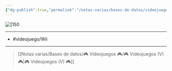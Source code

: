 ```yaml
---
{"dg-publish":true,"permalink":"/notas-varias/bases-de-datos/videojuegos/v-star-wars-the-force-unleashed-ii/"}
---
```



![|150](https://images.igdb.com/igdb/image/upload/t_cover_big/co25xw.jpg)

---

- #videojuego/Wii

---

> [[Notas varias/Bases de datos/🎮 Videojuegos 🎮/🎮 Videojuegos (V) 🎮\|🎮 Videojuegos (V) 🎮]]